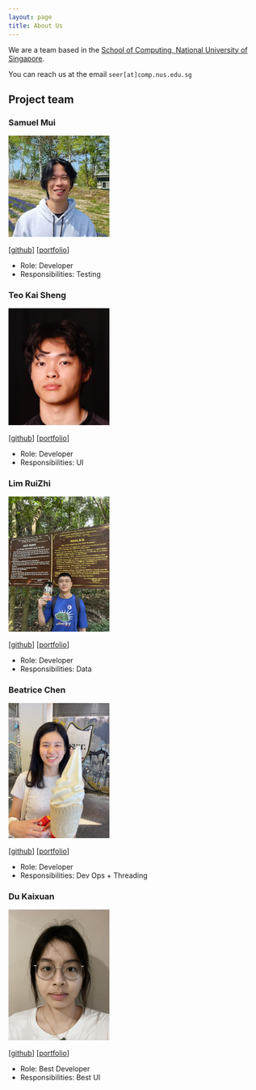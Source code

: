 ```yaml
---
layout: page
title: About Us
---
```


We are a team based in the [School of Computing, National University of Singapore](http://www.comp.nus.edu.sg).

You can reach us at the email `seer[at]comp.nus.edu.sg`

## Project team

### Samuel Mui

<img src="images/samuelmui8.png" width="200px">

[[github](https://github.com/samuelmui8)]
[[portfolio](team/samuelmui8.md)]

* Role: Developer
* Responsibilities: Testing

### Teo Kai Sheng

<img src="images/teoks0199.png" width="200px">

[[github](http://github.com/teoks0199)]
[[portfolio](team/teoks0199.md)]

* Role: Developer
* Responsibilities: UI

### Lim RuiZhi

<img src="images/ruizhi.png" width="200px">

[[github](https://github.com/Ruizhi2001)] 
[[portfolio](team/ruizhi.md)]

* Role: Developer
* Responsibilities: Data

### Beatrice Chen

<img src="images/beatrice.png" width="200px">

[[github](http://github.com/johndoe)]
[[portfolio](team/beatrice.md)]

* Role: Developer
* Responsibilities: Dev Ops + Threading

### Du Kaixuan

<img src="images/jamesebond.png" width="200px">

[[github](https://github.com/jamesebond)]
[[portfolio](team/johndoe.md)]

* Role: Best Developer
* Responsibilities: Best UI
